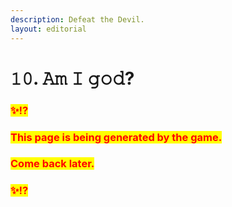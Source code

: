 ```yaml
---
description: Defeat the Devil.
layout: editorial
---
```


# 𝟷𝟶. 𝙰𝚖 𝙸 𝚐𝚘𝚍?

### <mark style="color:red;">✨⁉️</mark>&#x20;

### <mark style="color:red;">This page is being generated by the game.</mark>&#x20;

### <mark style="color:red;">Come back later.</mark>

### <mark style="color:red;">✨⁉️</mark>
